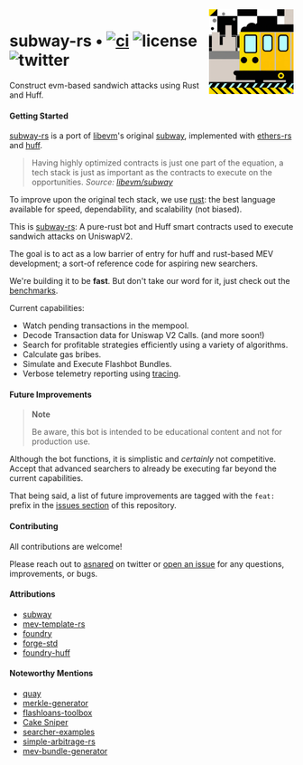 <img align="right" width="150" height="150" top="100" src="./assets/subway.png">

# subway-rs • [![ci](https://github.com/refcell/subway-rs/actions/workflows/ci.yaml/badge.svg?label=ci)](https://github.com/refcell/subway-rs/actions/workflows/ci.yaml) ![license](https://img.shields.io/badge/License-MIT-green.svg?label=license) ![twitter](https://img.shields.io/twitter/follow/asnared?style=social)

Construct evm-based sandwich attacks using Rust and Huff.

#### Getting Started

[subway-rs](https://github.com/refcell/subway-rs) is a port of [libevm](https://twitter.com/libevm)'s original [subway](https://github.com/libevm/subway), implemented with [ethers-rs](https://github.com/gakonst/ethers-rs) and [huff](https://github.com/huff-language).

> Having highly optimized contracts is just one part of the equation, a tech stack is just as important as the contracts to execute on the opportunities.
> _Source: [libevm/subway](https://github.com/libevm/subway#subway)_

To improve upon the original tech stack, we use [rust](https://www.rust-lang.org/): the best language available for speed, dependability, and scalability (not biased).

This is [subway-rs](https://github.com/refcell/subway-rs): A pure-rust bot and Huff smart contracts used to execute sandwich attacks on UniswapV2.

The goal is to act as a low barrier of entry for huff and rust-based MEV development; a sort-of reference code for aspiring new searchers.

We're building it to be **fast**. But don't take our word for it, just check out the [benchmarks](./bot/benches).

Current capabilities:

- Watch pending transactions in the mempool.
- Decode Transaction data for Uniswap V2 Calls. (and more soon!)
- Search for profitable strategies efficiently using a variety of algorithms.
- Calculate gas bribes.
- Simulate and Execute Flashbot Bundles.
- Verbose telemetry reporting using [tracing](https://crates.io/crates/tracing).

#### Future Improvements

> **Note**
>
> Be aware, this bot is intended to be educational content and not for production use.

Although the bot functions, it is simplistic and _certainly_ not competitive. Accept that advanced searchers to already be executing far beyond the current capabilities.

That being said, a list of future improvements are tagged with the `feat:` prefix in the [issues section](https://github.com/refcell/subway-rs/issues) of this repository.

#### Contributing

All contributions are welcome!

Please reach out to [asnared](https://twitter.com/asnared) on twitter or [open an issue](https://github.com/refcell/subway-rs/issues/new) for any questions, improvements, or bugs.

#### Attributions

- [subway](https://github.com/libevm/subway)
- [mev-template-rs](https://github.com/DeGatchi/mev-template-rs)
- [foundry](https://github.com/foundry-rs/foundry)
- [forge-std](https://github.com/brockelmore/forge-std)
- [foundry-huff](https://github.com/foundry-rs/foundry-huff)

#### Noteworthy Mentions

- [quay](https://github.com/Alcibiades-Capital/quay)
- [merkle-generator](https://github.com/DeGatchi/merkle-generator)
- [flashloans-toolbox](https://github.com/Supercycled/flashloans-toolbox)
- [Cake Sniper](https://github.com/Supercycled/cake_sniper)
- [searcher-examples](https://github.com/jito-labs/searcher-examples)
- [simple-arbitrage-rs](https://github.com/thasarito/simple-arbitrage-rs)
- [mev-bundle-generator](https://github.com/Alcibiades-Capital/mev_bundle_generator)
